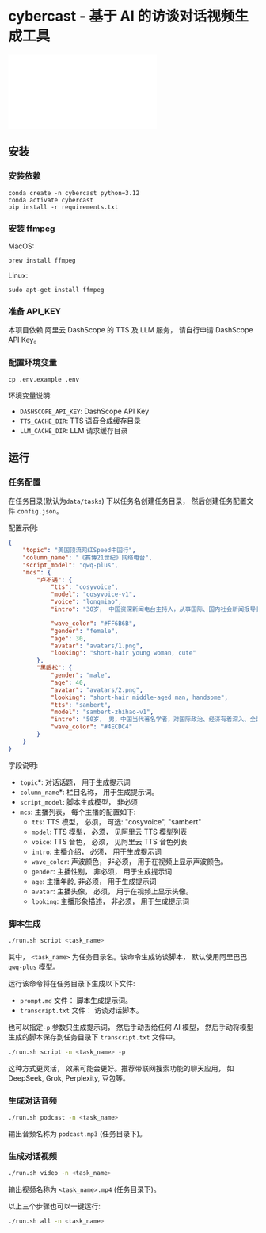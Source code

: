 # cybercast - 基于 AI 的访谈对话视频生成工具

<iframe src="//player.bilibili.com/player.html?isOutside=true&aid=114273493784708&bvid=BV1QeZmYMEcV&cid=29215359255&p=1" scrolling="no" border="0" frameborder="no" framespacing="0" allowfullscreen="true"></iframe>

## 安装

### 安装依赖
```
conda create -n cybercast python=3.12
conda activate cybercast
pip install -r requirements.txt
```

### 安装 ffmpeg
MacOS:
```
brew install ffmpeg
```

Linux:
```
sudo apt-get install ffmpeg
```

### 准备 API_KEY 

本项目依赖 阿里云 DashScope 的 TTS 及 LLM 服务， 请自行申请 DashScope API Key。

### 配置环境变量
```
cp .env.example .env
```

环境变量说明:
* `DASHSCOPE_API_KEY`: DashScope API Key
* `TTS_CACHE_DIR`: TTS 语音合成缓存目录
* `LLM_CACHE_DIR`: LLM 请求缓存目录

## 运行

### 任务配置
在任务目录(默认为`data/tasks`) 下以任务名创建任务目录， 然后创建任务配置文件 `config.json`。

配置示例:
```json
{
    "topic": "美国顶流网红Speed中国行", 
    "column_name": "《赛博21世纪》网络电台", 
    "script_model": "qwq-plus",
    "mcs": {
        "卢不遇": {
            "tts": "cosyvoice",
            "model": "cosyvoice-v1", 
            "voice": "longmiao", 
            "intro": "30岁， 中国资深新闻电台主持人，从事国际、国内社会新闻报导长达二十多年，21世纪全球最有影响力的100位女性之一。 思维敏捷、语言风趣活泼。能够与任何人进行自然、有趣的对话，并善于提出一些有趣的问题。", //必须，可用于脚本生成提示词。

            "wave_color": "#FF6B6B", 
            "gender": "female", 
            "age": 30, 
            "avatar": "avatars/1.png", 
            "looking": "short-hair young woman, cute" 
        },
        "黑眼松": {
            "gender": "male",
            "age": 40,
            "avatar": "avatars/2.png",
            "looking": "short-hair middle-aged man, handsome",
            "tts": "sambert",
            "model": "sambert-zhihao-v1",
            "intro": "50岁， 男，中国当代著名学者，对国际政治、经济有着深入、全面的了解。 对于自然和社会事件背后的经济、社会、政治背景均了如指掌，并对其背后的原因、影响都有着深入的理解。 ",
            "wave_color": "#4ECDC4"
        }
    }
}
```

字段说明:
* `topic`*: 对话话题， 用于生成提示词
* `column_name`*: 栏目名称， 用于生成提示词。
* `script_model`: 脚本生成模型， 非必须
* `mcs`: 主播列表， 每个主播的配置如下:
    - `tts`: TTS 模型， 必须， 可选: "cosyvoice", "sambert"
    - `model`: TTS 模型， 必须， 见阿里云 TTS 模型列表
    - `voice`: TTS 音色， 必须， 见阿里云 TTS 音色列表
    - `intro`: 主播介绍， 必须， 用于生成提示词
    - `wave_color`: 声波颜色， 非必须， 用于在视频上显示声波颜色。
    - `gender`: 主播性别， 非必须， 用于生成提示词
    - `age`: 主播年龄, 非必须， 用于生成提示词
    - `avatar`: 主播头像， 必须， 用于在视频上显示头像。
    - `looking`: 主播形象描述， 非必须， 用于生成提示词

### 脚本生成
```bash
./run.sh script <task_name>
```
其中，  `<task_name>` 为任务目录名。该命令生成访谈脚本， 默认使用阿里巴巴 `qwq-plus` 模型。

运行该命令将在任务目录下生成以下文件:
- `prompt.md` 文件： 脚本生成提示词。
- `transcript.txt` 文件： 访谈对话脚本。

也可以指定`-p` 参数只生成提示词， 然后手动丢给任何 AI 模型， 然后手动将模型生成的脚本保存到任务目录下 `transcript.txt` 文件中。
```bash
./run.sh script -n <task_name> -p
``` 
这种方式更灵活， 效果可能会更好。推荐带联网搜索功能的聊天应用， 如 DeepSeek, Grok, Perplexity, 豆包等。 

### 生成对话音频
```bash
./run.sh podcast -n <task_name>
```
输出音频名称为 `podcast.mp3` (任务目录下)。

### 生成对话视频
```bash
./run.sh video -n <task_name>
```
输出视频名称为 `<task_name>.mp4` (任务目录下)。

以上三个步骤也可以一键运行:
```bash
./run.sh all -n <task_name>
```